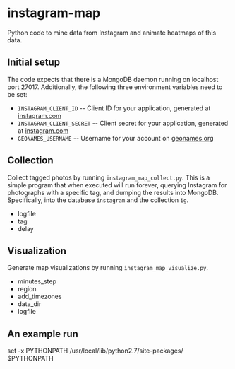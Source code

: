# instagram-map

Python code to mine data from Instagram and animate heatmaps of this data.

## Initial setup

The code expects that there is a MongoDB daemon running on localhost port 27017.  Additionally, the following three environment variables need to be set:

   * ``INSTAGRAM_CLIENT_ID`` -- Client ID for your application, generated at [instagram.com](http://www.instagram.com/developer)
   * ``INSTAGRAM_CLIENT_SECRET`` -- Client secret for your application, generated at [instagram.com](http://www.instagram.com/developer)
   * ``GEONAMES_USERNAME`` -- Username for your account on [geonames.org](http://www.geonames.org)

## Collection

Collect tagged photos by running ``instagram_map_collect.py``.  This is a simple program that when executed will run forever, querying Instagram for photographs with a specific tag, and dumping the results into MongoDB.  Specifically, into the database ``instagram`` and the collection ``ig``.

   * logfile
   * tag
   * delay

## Visualization

Generate map visualizations by running ``instagram_map_visualize.py``.

   * minutes_step
   * region
   * add_timezones
   * data_dir
   * logfile

## An example run

set -x PYTHONPATH /usr/local/lib/python2.7/site-packages/ $PYTHONPATH
